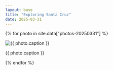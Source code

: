 ```yaml
---
layout: base
title: "Exploring Santa Cruz"
date: 2025-03-31
---
```


{% for photo in site.data["photos-20250331"] %}
  <div>
    <img src="{{ site.baseurl }}/photos/{{ photo.file }}" alt="{{ photo.caption }}">
    <p>{{ photo.caption }}</p>
  </div>
{% endfor %}
